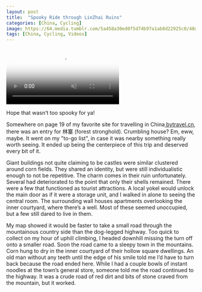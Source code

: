 ```yaml
---
layout: post
title:  "Spooky Ride through LinZhai Ruins"
categories: [China, Cycling]
image: https://64.media.tumblr.com/5a458a30ed0f5d74b97a1ab8d22925c0/48d5b6e291c753b6-e9/s540x810/74a2f13f9082260a51ad660f23768881c0551715.jpg
tags: [China, Cycling, Videos]
---
```


<video controls="controls" autoplay="autoplay" muted="muted" poster="https://64.media.tumblr.com/5a458a30ed0f5d74b97a1ab8d22925c0/48d5b6e291c753b6-e9/s540x810/74a2f13f9082260a51ad660f23768881c0551715.jpg"><source src="https://va.media.tumblr.com/tumblr_r1y57q29iy1ubdk8f.mp4" type="video/mp4"></video>


<p>Hope that wasn&rsquo;t too spooky for ya!</p>

<p>Somewhere on page 19 of my favorite site for travelling in China<a href="http://www.bytravel.cn/"> bytravel.cn</a>, there was an entry for 林寨 (forest stronghold). Crumbling house? Em, eww, maybe. It went on my &quot;to-go list&quot;, in case it was nearby something really worth seeing. It ended up being the centerpiece of this trip and deserved every bit of it.</p>

<p>Giant buildings not quite claiming to be castles were similar clustered around corn fields. They shared an identity, but were still individualistic enough to not be repetitive. The charm comes in their ruin unfortunately. Several had deteriorated to the point that only their shells remained. There were a few that functioned as tourist attractions. A local yokel would unlock the main door as if it were a storage unit, and I walked in alone to seeing the central room. The surrounding wall houses apartments overlooking the inner courtyard, where there&rsquo;s a well. Most of these seemed unoccupied, but a few still dared to live in them.</p>

<p>My map showed it would be faster to take a small road through the mountainous country side than the dog-legged highway. Too quick to collect on my hour of uphill climbing, I headed downhill missing the turn off onto a smaller road. Soon the road came to a sleepy town in the mountains. Corn hung to dry in the inner courtyard of their hollow square dwellings. An old man without any teeth until the edge of his smile told me I&rsquo;d have to turn back because the road ended here. While I had a couple bowls of instant noodles at the town&rsquo;s general store, someone told me the road continued to the highway. It was a crude road of red dirt and bits of stone craved from the mountain, but it worked.</p>
